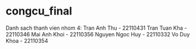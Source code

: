 # congcu_final
Danh sach thanh vien nhom 4:
Tran Anh Thu - 22110431
Tran Tuan Kha - 22110346
Mai Anh Khoi - 22110356
Nguyen Ngoc Huy - 22110332
Vo Duy Khoa - 22110354